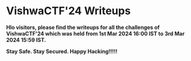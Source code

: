 # VishwaCTF'24 Writeups

**Hlo visitors, please find the writeups for all the challenges of VishwaCTF'24 which was held from 1st Mar 2024 16:00 IST to 3rd Mar 2024 15:59 IST.**

**Stay Safe. Stay Secured. Happy Hacking!!!!!**
